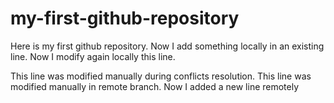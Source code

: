 # my-first-github-repository

Here is my first github repository. Now I add something locally in an existing line. Now I modify again locally this line.

This line was modified manually during conflicts resolution. This line was modified manually in remote branch.
Now I added a new line remotely
